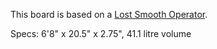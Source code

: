 This board is based on a [Lost Smooth Operator](https://lostsurfboards.net/surfboards/smooth-operator/).

Specs: 6'8" x 20.5" x 2.75", 41.1 litre volume
